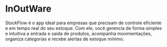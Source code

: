 # InOutWare
StockFlow é o app ideal para empresas que precisam de controle eficiente e em tempo real do seu estoque. Com ele, você gerencia de forma simples e intuitiva a entrada e saída de produtos, acompanha movimentações, organiza categorias e recebe alertas de estoque mínimo.

